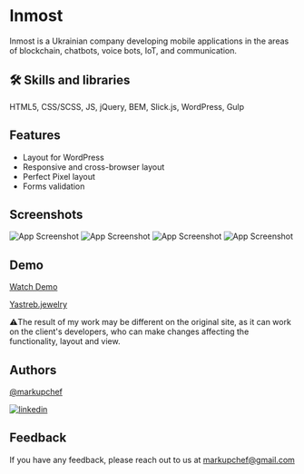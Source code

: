 
# Inmost

Inmost is a Ukrainian company developing mobile applications in the areas of blockchain, chatbots, voice bots, IoT, and communication.


## 🛠 Skills and libraries
HTML5, CSS/SCSS, JS, jQuery, BEM, Slick.js, WordPress, Gulp


## Features
- Layout for WordPress
- Responsive and cross-browser layout
- Perfect Pixel layout
- Forms validation

## Screenshots

![App Screenshot](https://markupchef.github.io/inmost/previews/Home.jpg)
![App Screenshot](https://markupchef.github.io/inmost/previews/Mobile-1.jpg)
![App Screenshot](https://markupchef.github.io/inmost/previews/Case.jpg)
![App Screenshot](https://markupchef.github.io/inmost/previews/Mobile-2.jpg)



## Demo

[Watch Demo](https://markupchef.github.io/inmost/)

[Yastreb.jewelry](hhttp://inmost.com)

⚠️The result of my work may be different on the original site, as it can work on the client's developers, who can make changes affecting the functionality, layout and view.


## Authors

[@markupchef](https://github.com/MarkupChef)

[![linkedin](https://img.shields.io/badge/linkedin-0A66C2?style=for-the-badge&logo=linkedin&logoColor=white)](https://www.linkedin.com/in/rastehaiev-r/)


## Feedback

If you have any feedback, please reach out to us at markupchef@gmail.com

